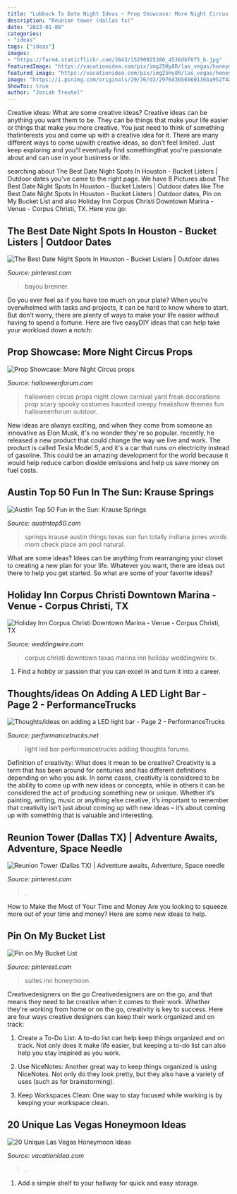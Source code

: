 ```yaml
---
title: "Lubbock Tx Date Night Ideas ~ Prop Showcase: More Night Circus Props"
description: "Reunion tower (dallas tx)"
date: "2023-01-08"
categories:
- "ideas"
tags: ["ideas"]
images:
- "https://farm4.staticflickr.com/3843/15290925386_4536dbf6f5_b.jpg"
featuredImage: "https://vacationidea.com/pix/img25Hy8R/las_vegas/honeymoon_vacation_las_vegas_g13_mobi.jpg"
featured_image: "https://vacationidea.com/pix/img25Hy8R/las_vegas/honeymoon_vacation_las_vegas_g13_mobi.jpg"
image: "https://i.pinimg.com/originals/29/76/d3/2976d3656560136ba952f4a76e560dfd.jpg"
ShowToc: true
author: "Josiah Treutel"
---
```



Creative ideas: What are some creative ideas?
Creative ideas can be anything you want them to be. They can be things that make your life easier or things that make you more creative. You just need to think of something thatinterests you and come up with a creative idea for it. There are many different ways to come upwith creative ideas, so don't feel limited. Just keep exploring and you'll eventually find somethingthat you're passionate about and can use in your business or life.

	

		
searching about The Best Date Night Spots In Houston - Bucket Listers | Outdoor dates you've came to the right page. We have 8 Pictures about The Best Date Night Spots In Houston - Bucket Listers | Outdoor dates like The Best Date Night Spots In Houston - Bucket Listers | Outdoor dates, Pin on My Bucket List and also Holiday Inn Corpus Christi Downtown Marina - Venue - Corpus Christi, TX. Here you go:
		
    
## The Best Date Night Spots In Houston - Bucket Listers | Outdoor Dates

<img loading=lazy src="https://i.pinimg.com/originals/29/76/d3/2976d3656560136ba952f4a76e560dfd.jpg" onerror="this.onerror=null;this.src='https://tse3.mm.bing.net/th?id=OIP.kB3fDEb8aHL7zT--4wXdCgHaFL&amp;pid=15.1';" alt="The Best Date Night Spots In Houston - Bucket Listers | Outdoor dates">

_Source: pinterest.com_

>bayou brenner. 

	

Do you ever feel as if you have too much on your plate? When you’re overwhelmed with tasks and projects, it can be hard to know where to start. But don’t worry, there are plenty of ways to make your life easier without having to spend a fortune. Here are five easyDIY ideas that can help take your workload down a notch: 

    
## Prop Showcase: More Night Circus Props

<img loading=lazy src="https://farm4.staticflickr.com/3843/15290925386_4536dbf6f5_b.jpg" onerror="this.onerror=null;this.src='https://tse1.mm.bing.net/th?id=OIP.jogMNHCq2PICYGoLC5yxWgHaLH&amp;pid=15.1';" alt="Prop Showcase: More Night Circus props">

_Source: halloweenforum.com_

>halloween circus props night clown carnival yard freak decorations prop scary spooky costumes haunted creepy freakshow themes fun halloweenforum outdoor. 

	

New ideas are always exciting, and when they come from someone as innovative as Elon Musk, it's no wonder they're so popular. recently, he released a new product that could change the way we live and work. The product is called Tesla Model S, and it's a car that runs on electricity instead of gasoline. This could be an amazing development for the world because it would help reduce carbon dioxide emissions and help us save money on fuel costs.

    
## Austin Top 50 Fun In The Sun: Krause Springs

<img loading=lazy src="http://4.bp.blogspot.com/-Q4tLVzoOVDg/TkEsfqZpGLI/AAAAAAAAALo/gQFrWf0SV7s/s1600/Summer3+189.JPG" onerror="this.onerror=null;this.src='https://tse1.mm.bing.net/th?id=OIP.tNKCyK0szEmiajrnMC8arQHaFj&amp;pid=15.1';" alt="Austin Top 50 Fun in the Sun: Krause Springs">

_Source: austintop50.com_

>springs krause austin things texas sun fun totally indiana jones words mom check place am pool natural. 

	

What are some ideas?
Ideas can be anything from rearranging your closet to creating a new plan for your life. Whatever you want, there are ideas out there to help you get started. So what are some of your favorite ideas?

    
## Holiday Inn Corpus Christi Downtown Marina - Venue - Corpus Christi, TX

<img loading=lazy src="https://wwcdn.weddingwire.com/vendor/800001_805000/800294/thumbnails/1200x1200_1468212289-ce1efbdadfd9d798-HIDM_copy.jpg" onerror="this.onerror=null;this.src='https://tse3.mm.bing.net/th?id=OIP.-Zq6UpCeA5w1toYntwog8gHaGj&amp;pid=15.1';" alt="Holiday Inn Corpus Christi Downtown Marina - Venue - Corpus Christi, TX">

_Source: weddingwire.com_

>corpus christi downtown texas marina inn holiday weddingwire tx. 

	

1. Find a hobby or passion that you can excel in and turn it into a career.

    
## Thoughts/ideas On Adding A LED Light Bar - Page 2 - PerformanceTrucks

<img loading=lazy src="https://www.performancetrucks.net/forums/attachments/gmt-900-trucks-general-discussion-188/145047d1501888222-thoughts-ideas-adding-led-light-bar-img_2418.jpg" onerror="this.onerror=null;this.src='https://tse3.mm.bing.net/th?id=OIP.0ZSl1neC-QlvXXbTYzl_2AHaFj&amp;pid=15.1';" alt="Thoughts/ideas on adding a LED light bar - Page 2 - PerformanceTrucks">

_Source: performancetrucks.net_

>light led bar performancetrucks adding thoughts forums. 

	

Definition of creativity: What does it mean to be creative?
Creativity is a term that has been around for centuries and has different definitions depending on who you ask. In some cases, creativity is considered to be the ability to come up with new ideas or concepts, while in others it can be considered the act of producing something new or unique. Whether it’s painting, writing, music or anything else creative, it’s important to remember that creativity isn’t just about coming up with new ideas – it’s about coming up with something that is valuable and interesting.

    
## Reunion Tower (Dallas TX) | Adventure Awaits, Adventure, Space Needle

<img loading=lazy src="https://i.pinimg.com/originals/b9/57/86/b957865e189041d47bb33d7f15d5ead8.jpg" onerror="this.onerror=null;this.src='https://tse2.mm.bing.net/th?id=OIP.64xxkBMIdHMrZ8bRXrZ-6AHaNL&amp;pid=15.1';" alt="Reunion Tower (Dallas TX) | Adventure awaits, Adventure, Space needle">

_Source: pinterest.com_

>. 

	

How to Make the Most of Your Time and Money
Are you looking to squeeze more out of your time and money? Here are some new ideas to help.

    
## Pin On My Bucket List

<img loading=lazy src="https://i.pinimg.com/originals/fe/47/8f/fe478ffe92fadb05d989c7803202f8c9.jpg" onerror="this.onerror=null;this.src='https://tse3.mm.bing.net/th?id=OIP.KGYoGta7eF3VKW2JT6qwlQHaE7&amp;pid=15.1';" alt="Pin on My Bucket List">

_Source: pinterest.com_

>suites inn honeymoon. 

	

Creativedesigners on the go
Creativedesigners are on the go, and that means they need to be creative when it comes to their work. Whether they're working from home or on the go, creativity is key to success. Here are four ways creative designers can keep their work organized and on track:
1. Create a To-Do List: A to-do list can help keep things organized and on track. Not only does it make life easier, but keeping a to-do list can also help you stay inspired as you work.

2. Use NiceNotes: Another great way to keep things organized is using NiceNotes. Not only do they look pretty, but they also have a variety of uses (such as for brainstorming).

3. Keep Workspaces Clean: One way to stay focused while working is by keeping your workspace clean.

    
## 20 Unique Las Vegas Honeymoon Ideas

<img loading=lazy src="https://vacationidea.com/pix/img25Hy8R/las_vegas/honeymoon_vacation_las_vegas_g13_mobi.jpg" onerror="this.onerror=null;this.src='https://tse2.mm.bing.net/th?id=OIP.n5_Jeld90f2awUWInKtMNwAAAA&amp;pid=15.1';" alt="20 Unique Las Vegas Honeymoon Ideas">

_Source: vacationidea.com_

>. 

	

1. Add a simple shelf to your hallway for quick and easy storage.

